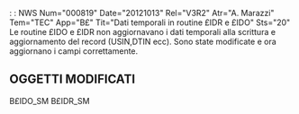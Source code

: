  :  : NWS Num="000819" Date="20121013" Rel="V3R2" Atr="A. Marazzi" Tem="TEC" App="B£" Tit="Dati temporali in routine £IDR e £IDO" Sts="20"
Le routine £IDO e £IDR non aggiornavano i dati temporali alla scrittura e aggiornamento del record
(USIN,DTIN ecc).
Sono state modificate e ora aggiornano i campi correttamente.

OGGETTI MODIFICATI
------------------
B£IDO_SM
B£IDR_SM
